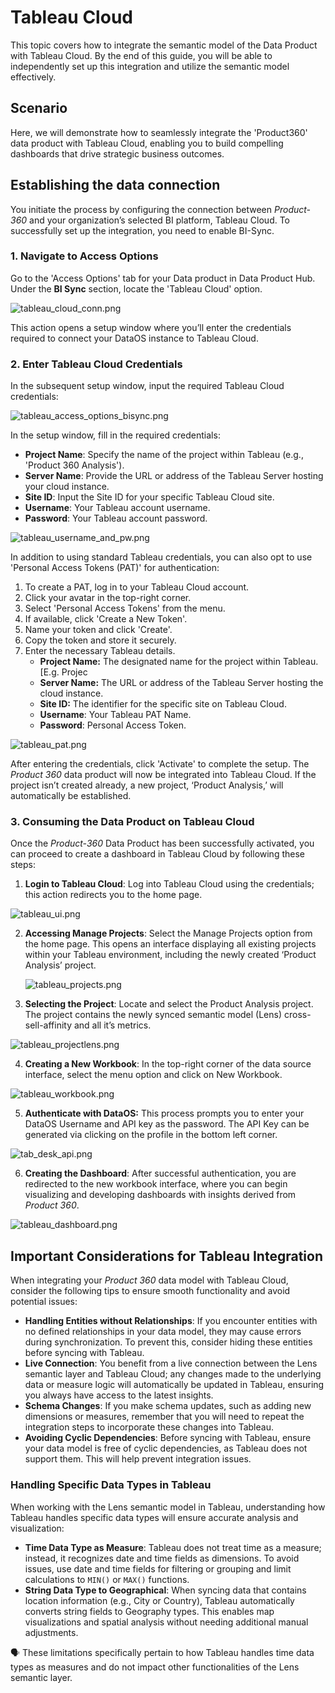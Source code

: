 # Tableau Cloud

This topic covers how to integrate the semantic model of the Data Product with Tableau Cloud. By the end of this guide, you will be able to independently set up this integration and utilize the semantic model effectively.

## Scenario

Here, we will demonstrate how to seamlessly integrate the 'Product360' data product with Tableau Cloud, enabling you to build compelling dashboards that drive strategic business outcomes.

## Establishing the data connection

You initiate the process by configuring the connection between *Product-360* and your organization’s selected BI platform, Tableau Cloud. To successfully set up the integration, you need to enable BI-Sync.

### 1. **Navigate to Access Options**
    
Go to the 'Access Options' tab for your Data product in Data Product Hub. Under the **BI Sync** section, locate the 'Tableau Cloud' option.

![tableau_cloud_conn.png](/learn/dp_consumer_learn_track/integrate_bi_tools/tab_cloud/tableau_cloud_conn.png)

This action opens a setup window where you’ll enter the credentials required to connect your DataOS instance to Tableau Cloud.

### 2. **Enter Tableau Cloud Credentials**
    
In the subsequent setup window, input the required Tableau Cloud credentials:

![tableau_access_options_bisync.png](/learn/dp_consumer_learn_track/integrate_bi_tools/tab_cloud/tableau_access_options_bisync.png)

In the setup window, fill in the required credentials:

- **Project Name**: Specify the name of the project within Tableau (e.g., 'Product 360 Analysis').
- **Server Name**: Provide the URL or address of the Tableau Server hosting your cloud instance.
- **Site ID**: Input the Site ID for your specific Tableau Cloud site.
- **Username**: Your Tableau account username.
- **Password**: Your Tableau account password.

![tableau_username_and_pw.png](/learn/dp_consumer_learn_track/integrate_bi_tools/tab_cloud/tableau_username_and_pw.png)

In addition to using standard Tableau credentials, you can also opt to use 'Personal Access Tokens (PAT)' for authentication:

1. To create a PAT, log in to your Tableau Cloud account.
2. Click your avatar in the top-right corner.
3. Select 'Personal Access Tokens' from the menu.
4. If available, click 'Create a New Token'.
5. Name your token and click 'Create'.
6. Copy the token and store it securely.
7. Enter the necessary Tableau details.
    - **Project Name:** The designated name for the project within Tableau. [E.g.  Projec
    - **Server Name:** The URL or address of the Tableau Server hosting the cloud instance.
    - **Site ID:** The identifier for the specific site on Tableau Cloud.
    - **Username**: Your Tableau PAT Name.
    - **Password**: Personal Access Token.

![tableau_pat.png](/learn/dp_consumer_learn_track/integrate_bi_tools/tab_cloud/tableau_pat.png)

After entering the credentials, click 'Activate' to complete the setup. The *Product 360* data product will now be integrated into Tableau Cloud. If the project isn’t created already, a new project, ‘Product Analysis,’ will automatically be established.
    
### 3. **Consuming the Data Product on Tableau Cloud**
    
Once the *Product-360* Data Product has been successfully activated, you can proceed to create a dashboard in Tableau Cloud by following these steps:

1. **Login to Tableau Cloud**: Log into Tableau Cloud using the credentials; this action redirects you to the home page.

![tableau_ui.png](/learn/dp_consumer_learn_track/integrate_bi_tools/tab_cloud/tableau_ui.png)

2. **Accessing Manage Projects**: Select the Manage Projects option from the home page. This opens an interface displaying all existing projects within your Tableau environment, including the newly created ‘Product Analysis’ project.
    
    ![tableau_projects.png](/learn/dp_consumer_learn_track/integrate_bi_tools/tab_cloud/tableau_projects.png)
    
3. **Selecting the Project**: Locate and select the Product Analysis project. The project contains the newly synced semantic model (Lens) cross-sell-affinity and all it’s metrics.

![tableau_projectlens.png](/learn/dp_consumer_learn_track/integrate_bi_tools/tab_cloud/tableau_projectlens.png)

4. **Creating a New Workbook**: In the top-right corner of the data source interface, select the menu option and click on New Workbook.

![tableau_workbook.png](/learn/dp_consumer_learn_track/integrate_bi_tools/tab_cloud/tableau_workbook.png)

5. **Authenticate with DataOS:** This process prompts you to enter your DataOS Username and API key as the password. The API Key can be generated via clicking on the profile in the bottom left corner.

![tab_desk_api.png](/learn/dp_consumer_learn_track/integrate_bi_tools/tab_cloud/tab_desk_api.png)

6. **Creating the Dashboard**: After successful authentication, you are redirected to the new workbook interface, where you can begin visualizing and developing dashboards with insights derived from *Product 360*.

![tableau_dashboard.png](/learn/dp_consumer_learn_track/integrate_bi_tools/tab_cloud/tableau_dashboard.png)

## Important Considerations for Tableau Integration

When integrating your *Product 360* data model with Tableau Cloud, consider the following tips to ensure smooth functionality and avoid potential issues:

- **Handling Entities without Relationships**:  If you encounter entities with no defined relationships in your data model, they may cause errors during synchronization. To prevent this, consider hiding these entities before syncing with Tableau.
- **Live Connection**: You benefit from a live connection between the Lens semantic layer and Tableau Cloud; any changes made to the underlying data or measure logic will automatically be updated in Tableau, ensuring you always have access to the latest insights.
- **Schema Changes**: If you make schema updates, such as adding new dimensions or measures, remember that you will need to repeat the integration steps to incorporate these changes into Tableau.
- **Avoiding Cyclic Dependencies**: Before syncing with Tableau, ensure your data model is free of cyclic dependencies, as Tableau does not support them. This will help prevent integration issues.

### Handling Specific Data Types in Tableau

When working with the Lens semantic model in Tableau, understanding how Tableau handles specific data types will ensure accurate analysis and visualization:

- **Time Data Type as Measure**: Tableau does not treat time as a measure; instead, it recognizes date and time fields as dimensions. To avoid issues, use date and time fields for filtering or grouping and limit calculations to `MIN()` or `MAX()` functions.
- **String Data Type to Geographical**: When syncing data that contains location information (e.g., City or Country), Tableau automatically converts string fields to Geography types. This enables map visualizations and spatial analysis without needing additional manual adjustments.

<aside class="callout">
🗣 These limitations specifically pertain to how Tableau handles time data types as measures and do not impact other functionalities of the Lens semantic layer.

</aside>